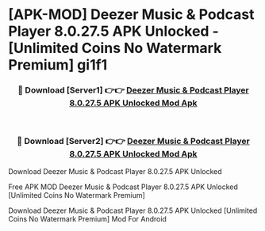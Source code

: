 # [APK-MOD] Deezer  Music & Podcast Player 8.0.27.5 APK Unlocked - [Unlimited Coins No Watermark Premium] gi1f1



<div align="center">
<h3>🔴 Download [Server1] 👉👉 <a href="https://momento.my/?title=Deezer__Music_&_Podcast_Player_8.0.27.5_APK_Unlocked">Deezer  Music & Podcast Player 8.0.27.5 APK Unlocked Mod Apk</a></h3><br>

<h3>🔴 Download [Server2] 👉👉 <a href="https://momento.my/?title=Deezer__Music_&_Podcast_Player_8.0.27.5_APK_Unlocked">Deezer  Music & Podcast Player 8.0.27.5 APK Unlocked Mod Apk</a></h3>
</div>



Download Deezer  Music & Podcast Player 8.0.27.5 APK Unlocked 

Free APK MOD Deezer  Music & Podcast Player 8.0.27.5 APK Unlocked [Unlimited Coins No Watermark Premium]

Download Deezer  Music & Podcast Player 8.0.27.5 APK Unlocked [Unlimited Coins No Watermark Premium] Mod For Android
